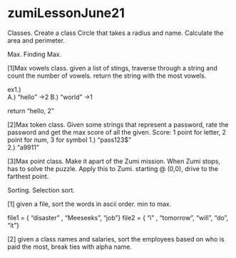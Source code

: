 # zumiLessonJune21

Classes. 
Create a class Circle that takes a radius and name. Calculate the area and perimeter.  


Max.   Finding Max.

[1]Max vowels class.  given a list of stings, traverse through a string and count the number of vowels. return the string with the most vowels. 

ex1.)   
A.) “hello”   ->2 
B.) “world”  ->1

return “hello, 2”

[2]Max token class.  Given some strings that represent a password, rate the password and get the max score of all the given.
Score:  1 point for letter, 2 point for num, 3 for symbol 
1.) “pass123$”  
2.) “a9911”


[3]Max point class. Make it apart of the Zumi mission. When Zumi stops, has to solve the puzzle.  Apply this to Zumi. starting @ (0,0), drive to the farthest point.


Sorting. Selection sort.

[1] given a file, sort the words in ascii order. min to max.  

file1 = { “disaster” , “Meeseeks”, “job”}
file2 = { “i” , “tomorrow”, “will”,  “do”, “it”}


[2] given a class names and salaries, sort the employees based on who is paid the most, break ties with alpha name. 

